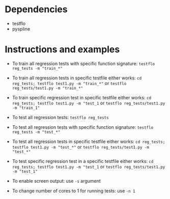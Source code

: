 # Dependencies
- testflo
- pyspline

# Instructions and examples
- To train all regression tests with specific function signature: `testflo reg_tests -m "train_*"`
- To train all regression tests in specific testfile either works: `cd reg_tests; testflo test1.py -m "train_*"` or `testflo reg_tests/test1.py -m "train_*"` 
- To train specific regression test in specific testfile either works: `cd reg_tests; testflo test1.py -m "test_1` or `testflo reg_tests/test1.py -m "train_1"`

- To test all regression tests: `testflo reg_tests`
- To test all regression tests with specific function signature: `testflo reg_tests -m "test_*"`
- To test all regression tests in specific testfile either works: `cd reg_tests; testflo test1.py -m "test_*"` or `testflo reg_tests/test1.py -m "test_*"` 
- To test specific regression test in a specific testfile either works: `cd reg_tests; testflo test1.py -m "test_1` or `testflo reg_tests/test1.py -m "test_1"`

- To enable screen output: use `-s` argument
- To change number of cores to 1 for running tests: use `-n 1`